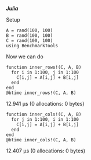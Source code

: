 
***Julia***

Setup

```
A = rand(100, 100)
B = rand(100, 100)
C = rand(100, 100)
using BenchmarkTools
```

Now we can do

```
function inner_rows!(C, A, B)
  for i in 1:100, j in 1:100
    C[i,j] = A[i,j] + B[i,j]
  end
end
@btime inner_rows!(C, A, B)
```
12.941 μs (0 allocations: 0 bytes)

```
function inner_cols!(C, A, B)
  for j in 1:100, i in 1:100
    C[i,j] = A[i,j] + B[i,j]
  end
end
@btime inner_cols!(C, A, B)
```
12.407 μs (0 allocations: 0 bytes)

